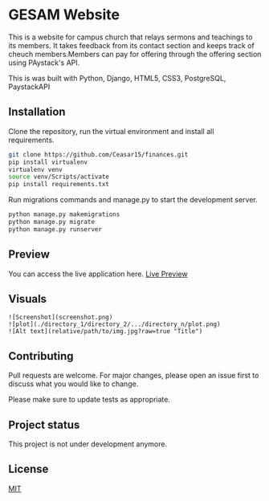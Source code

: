 # GESAM Website
This is a website for campus church that relays sermons and teachings to its members. It takes feedback from its contact section and keeps track of cheuch members.Members can pay for offering through the offering section using PAystack's API. 

This is was built with Python, Django, HTML5, CSS3, PostgreSQL, PaystackAPI

## Installation

Clone the repository, run the virtual environment and install all requirements.
```bash
git clone https://github.com/Ceasar15/finances.git
pip install virtualenv
virtualenv venv
source venv/Scripts/activate
pip install requirements.txt
```
Run migrations commands and manage.py to start the development server.

```bash
python manage.py makemigrations
python manage.py migrate
python manage.py runserver
```


## Preview
You can access the live application here.
[Live Preview](http://gesam.herokuapp.com/)

## Visuals

```image 1
![Screenshot](screenshot.png)
![plot](./directory_1/directory_2/.../directory_n/plot.png)
![Alt text](relative/path/to/img.jpg?raw=true "Title")
```

## Contributing
Pull requests are welcome. For major changes, please open an issue first to discuss what you would like to change.

Please make sure to update tests as appropriate.

## Project status
This project is not under development anymore. 
## License
[MIT](https://choosealicense.com/licenses/mit/)